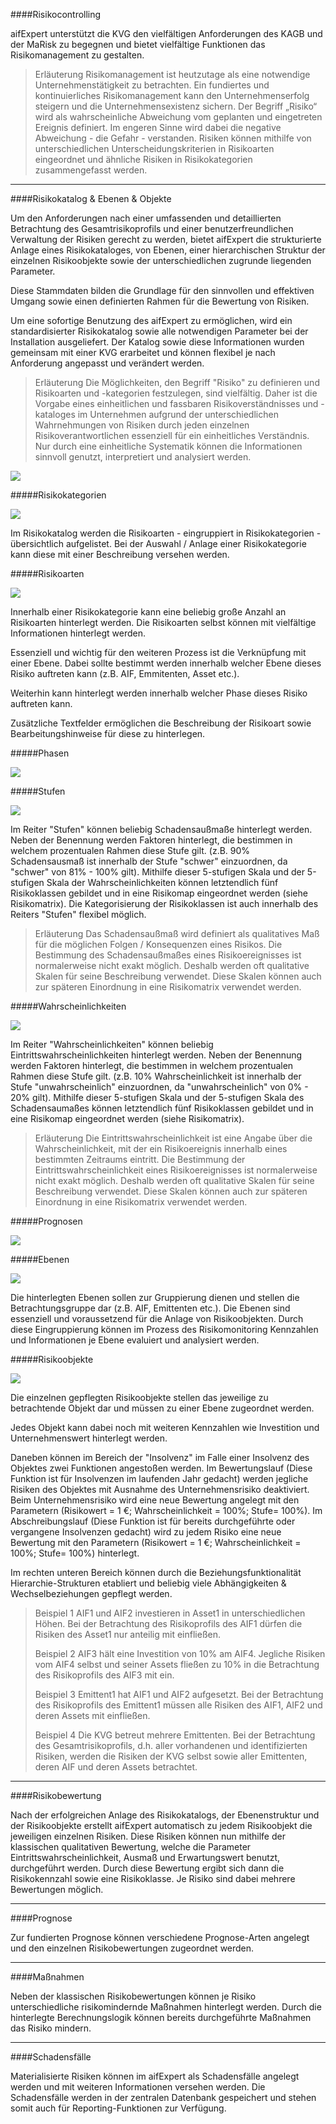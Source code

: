 ####Risikocontrolling

aifExpert unterstützt die KVG den vielfältigen Anforderungen des KAGB und der MaRisk zu begegnen und bietet vielfältige Funktionen das Risikomanagement zu gestalten.

> Erläuterung
Risikomanagement ist heutzutage als eine notwendige Unternehmenstätigkeit zu betrachten. Ein fundiertes und kontinuierliches Risikomanagement kann den Unternehmenserfolg steigern und die Unternehmensexistenz sichern. Der Begriff „Risiko“ wird als wahrscheinliche Abweichung vom geplanten und eingetreten Ereignis definiert. Im engeren Sinne wird dabei die negative Abweichung - die Gefahr - verstanden. Risiken können mithilfe von unterschiedlichen Unterscheidungskriterien in Risikoarten eingeordnet und ähnliche Risiken in Risikokategorien zusammengefasst werden.

----------

####Risikokatalog & Ebenen & Objekte

Um den Anforderungen nach einer umfassenden und detaillierten Betrachtung des Gesamtrisikoprofils
und einer benutzerfreundlichen Verwaltung der Risiken gerecht zu werden, bietet aifExpert die strukturierte Anlage eines Risikokataloges, von Ebenen, einer hierarchischen Struktur der einzelnen Risikoobjekte sowie der unterschiedlichen zugrunde liegenden Parameter.

Diese Stammdaten bilden die Grundlage für den sinnvollen und effektiven Umgang sowie einen definierten Rahmen für die Bewertung von Risiken. 

Um eine sofortige Benutzung des aifExpert zu ermöglichen, wird ein standardisierter Risikokatalog sowie alle notwendigen Parameter bei der Installation ausgeliefert. Der Katalog sowie diese Informationen wurden gemeinsam mit einer KVG erarbeitet und können flexibel je nach Anforderung angepasst und verändert werden.

 

> Erläuterung
Die Möglichkeiten, den Begriff "Risiko" zu definieren und Risikoarten und -kategorien festzulegen, sind vielfältig.  Daher ist die Vorgabe eines einheitlichen und fassbaren Risikoverständnisses und -kataloges im Unternehmen aufgrund der unterschiedlichen Wahrnehmungen von Risiken durch jeden einzelnen Risikoverantwortlichen essenziell für ein einheitliches Verständnis. Nur durch eine einheitliche Systematik können die Informationen sinnvoll genutzt, interpretiert und analysiert werden.

![](http://xpecto.github.io/docs/img/aifExpert11.png)

#####Risikokategorien

![](http://xpecto.github.io/docs/img/aifExpert_Risiko1.png)

Im Risikokatalog werden die Risikoarten - eingruppiert in Risikokategorien - übersichtlich aufgelistet. Bei der Auswahl / Anlage einer Risikokategorie kann diese mit einer Beschreibung versehen werden.

#####Risikoarten

![](http://xpecto.github.io/docs/img/aifExpert_Risiko2.png)

Innerhalb einer Risikokategorie kann eine beliebig große Anzahl an Risikoarten hinterlegt werden. Die Risikoarten selbst können mit vielfältige Informationen hinterlegt werden. 

Essenziell und wichtig für den weiteren Prozess ist die Verknüpfung mit einer Ebene. Dabei sollte bestimmt werden innerhalb welcher Ebene dieses Risiko auftreten kann (z.B. AIF, Emmitenten, Asset etc.).

Weiterhin kann hinterlegt werden innerhalb welcher Phase dieses Risiko auftreten kann.

Zusätzliche Textfelder ermöglichen die Beschreibung der Risikoart sowie Bearbeitungshinweise für diese zu hinterlegen.

#####Phasen

![](http://xpecto.github.io/docs/img/aifExpert_Risiko3.png)

#####Stufen

![](http://xpecto.github.io/docs/img/aifExpert_Risiko4.png)

Im Reiter "Stufen" können beliebig Schadensaußmaße hinterlegt werden. Neben der Benennung werden Faktoren hinterlegt, die bestimmen in welchem prozentualen Rahmen diese Stufe gilt. (z.B. 90% Schadensausmaß ist innerhalb der Stufe "schwer" einzuordnen, da "schwer" von 81% - 100% gilt). 
Mithilfe dieser 5-stufigen Skala und der 5-stufigen Skala der Wahrscheinlichkeiten können letztendlich fünf Risikoklassen gebildet und in eine Risikomap eingeordnet werden (siehe Risikomatrix).
Die Kategorisierung der Risikoklassen ist auch innerhalb des Reiters "Stufen" flexibel möglich.

> Erläuterung
> Das Schadensaußmaß wird definiert als qualitatives Maß für die möglichen Folgen / Konsequenzen eines Risikos. Die Bestimmung des Schadensaußmaßes eines Risikoereignisses ist normalerweise nicht exakt möglich. Deshalb werden oft qualitative Skalen für seine Beschreibung verwendet. Diese Skalen können auch zur späteren Einordnung in eine Risikomatrix verwendet werden.

#####Wahrscheinlichkeiten

![](http://xpecto.github.io/docs/img/aifExpert_Risiko5.png)

Im Reiter "Wahrscheinlichkeiten" können beliebig Eintrittswahrscheinlichkeiten hinterlegt werden. Neben der Benennung werden Faktoren hinterlegt, die bestimmen in welchem prozentualen Rahmen diese Stufe gilt. (z.B. 10% Wahrscheinlichkeit ist innerhalb der Stufe "unwahrscheinlich" einzuordnen, da "unwahrscheinlich" von 0% - 20% gilt). 
Mithilfe dieser 5-stufigen Skala und der 5-stufigen Skala des Schadensaumaßes können letztendlich fünf Risikoklassen gebildet und in eine Risikomap eingeordnet werden (siehe Risikomatrix).

> Erläuterung
> Die Eintrittswahrscheinlichkeit ist eine Angabe über die Wahrscheinlichkeit, mit der ein Risikoereignis innerhalb eines bestimmten Zeitraums eintritt. Die Bestimmung der Eintrittswahrscheinlichkeit eines Risikoereignisses ist normalerweise nicht exakt möglich. Deshalb werden oft qualitative Skalen für seine Beschreibung verwendet. Diese Skalen können auch zur späteren Einordnung in eine Risikomatrix verwendet werden.

#####Prognosen

![](http://xpecto.github.io/docs/img/aifExpert_Risiko6.png)

#####Ebenen

![](http://xpecto.github.io/docs/img/aifExpert_Risiko7.png)


Die hinterlegten Ebenen sollen zur Gruppierung dienen und stellen die Betrachtungsgruppe dar (z.B. AIF, Emittenten etc.). Die Ebenen sind essenziell und voraussetzend für die Anlage von Risikoobjekten. Durch diese Eingruppierung können im Prozess des Risikomonitoring Kennzahlen und Informationen je Ebene evaluiert und analysiert werden.

#####Risikoobjekte

![](http://xpecto.github.io/docs/img/aifExpert_Risiko8.png)

Die einzelnen gepflegten Risikoobjekte stellen das jeweilige zu betrachtende Objekt dar und müssen zu einer Ebene zugeordnet werden. 

Jedes Objekt kann dabei noch mit weiteren Kennzahlen wie Investition und Unternehmenswert hinterlegt werden.

Daneben können im Bereich der "Insolvenz" im Falle einer Insolvenz des Objektes zwei Funktionen angestoßen werden. Im Bewertungslauf (Diese Funktion ist für Insolvenzen im laufenden Jahr gedacht) werden jegliche Risiken des Objektes mit Ausnahme des Unternehmensrisiko deaktiviert. Beim Unternehmensrisiko wird eine neue Bewertung angelegt mit den Parametern (Risikowert = 1 €; Wahrscheinlichkeit = 100%; Stufe= 100%).
Im Abschreibungslauf (Diese Funktion ist für bereits durchgeführte oder vergangene Insolvenzen gedacht)  wird zu jedem Risiko eine neue Bewertung mit den Parametern (Risikowert = 1 €; Wahrscheinlichkeit = 100%; Stufe= 100%) hinterlegt.

Im rechten unteren Bereich können durch die Beziehungsfunktionalität  Hierarchie-Strukturen etabliert und beliebig viele Abhängigkeiten & Wechselbeziehungen gepflegt werden.  

> Beispiel 1
> AIF1 und AIF2 investieren in Asset1 in unterschiedlichen Höhen. Bei der Betrachtung des Risikoprofils des AIF1 dürfen die Risiken des Asset1 nur anteilig mit einfließen.
> 
> Beispiel 2
> AIF3 hält eine Investition von 10% am AIF4. Jegliche Risiken vom AIF4 selbst und seiner Assets fließen zu 10% in die Betrachtung des Risikoprofils des AIF3 mit ein.
> 
> Beispiel 3
> Emittent1 hat AIF1 und AIF2 aufgesetzt. Bei der Betrachtung des Risikoprofils des Emittent1 müssen alle Risiken des AIF1, AIF2 und deren Assets mit einfließen.
> 
>Beispiel 4
>Die KVG betreut mehrere Emittenten. Bei der Betrachtung des Gesamtrisikoprofils, d.h. aller vorhandenen und identifizierten Risiken, werden die Risiken der KVG selbst sowie aller Emittenten, deren AIF und deren Assets betrachtet. 



----------
####Risikobewertung

Nach der erfolgreichen Anlage des Risikokatalogs, der Ebenenstruktur und der Risikoobjekte
erstellt aifExpert automatisch zu jedem Risikoobjekt die jeweiligen einzelnen Risiken. Diese
Risiken können nun mithilfe der klassischen qualitativen Bewertung, welche die Parameter
Eintrittswahrscheinlichkeit, Ausmaß und Erwartungswert benutzt, durchgeführt werden.
Durch diese Bewertung ergibt sich dann die Risikokennzahl sowie eine Risikoklasse. Je Risiko
sind dabei mehrere Bewertungen möglich.


----------

####Prognose

Zur fundierten Prognose können verschiedene Prognose-Arten angelegt und den einzelnen Risikobewertungen
zugeordnet werden.

----------
####Maßnahmen

Neben der klassischen Risikobewertungen können je Risiko unterschiedliche risikomindernde
Maßnahmen hinterlegt werden. Durch die hinterlegte Berechnungslogik können bereits
durchgeführte Maßnahmen das Risiko mindern.


----------
####Schadensfälle

Materialisierte Risiken können im aifExpert als Schadensfälle angelegt werden und mit weiteren
Informationen versehen werden. Die Schadensfälle werden in der zentralen Datenbank
gespeichert und stehen somit auch für Reporting-Funktionen zur Verfügung.


